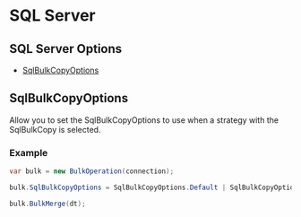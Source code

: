 # SQL Server

## SQL Server Options
- [SqlBulkCopyOptions](#sqlbulkcopyoptions)

## SqlBulkCopyOptions
Allow you to set the SqlBulkCopyOptions to use when a strategy with the SqlBulkCopy is selected.

### Example
```csharp
var bulk = new BulkOperation(connection);

bulk.SqlBulkCopyOptions = SqlBulkCopyOptions.Default | SqlBulkCopyOptions.TableLock;

bulk.BulkMerge(dt);
```
